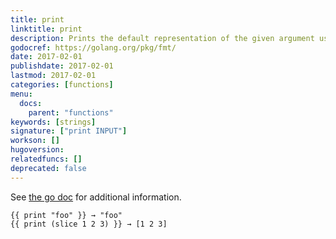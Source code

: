 ```yaml
---
title: print
linktitle: print
description: Prints the default representation of the given argument using the standard `fmt.Print` function.
godocref: https://golang.org/pkg/fmt/
date: 2017-02-01
publishdate: 2017-02-01
lastmod: 2017-02-01
categories: [functions]
menu:
  docs:
    parent: "functions"
keywords: [strings]
signature: ["print INPUT"]
workson: []
hugoversion:
relatedfuncs: []
deprecated: false
---
```


See [the go doc](https://golang.org/pkg/fmt/) for additional information.

```
{{ print "foo" }} → "foo"
{{ print (slice 1 2 3) }} → [1 2 3]
```
